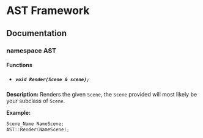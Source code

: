 # AST Framework
## Documentation
### namespace AST
#### Functions
- ##### `void Render(Scene & scene);` 

**Description:** Renders the given `Scene`, the `Scene` provided will most likely be your subclass of `Scene`.

**Example:** 
```cpp
Scene_Name NameScene;
AST::Render(NameScene);
```
